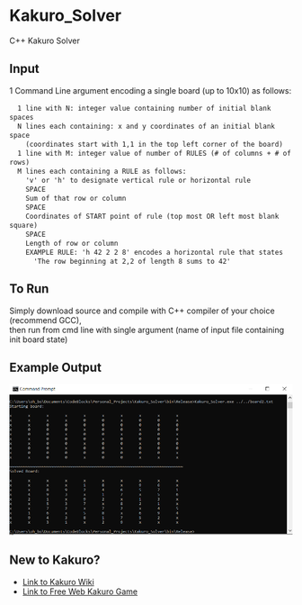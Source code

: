 # Kakuro_Solver
C++ Kakuro Solver

## Input
1 Command Line argument encoding a single board (up to 10x10) as follows: 
``` 
  1 line with N: integer value containing number of initial blank spaces  
  N lines each containing: x and y coordinates of an initial blank space  
    (coordinates start with 1,1 in the top left corner of the board)  
  1 line with M: integer value of number of RULES (# of columns + # of rows)  
  M lines each containing a RULE as follows:  
    'v' or 'h' to designate vertical rule or horizontal rule    
    SPACE  
    Sum of that row or column  
    SPACE   
    Coordinates of START point of rule (top most OR left most blank square)   
    SPACE   
    Length of row or column   
    EXAMPLE RULE: 'h 42 2 2 8' encodes a horizontal rule that states   
      'The row beginning at 2,2 of length 8 sums to 42'   
```
## To Run
Simply download source and compile with C++ compiler of your choice (recommend GCC),  
then run from cmd line with single argument (name of input file containing init board state)

## Example Output
![Output](https://github.com/One2Remember/Kakuro_Solver/blob/master/Example_Output.PNG)

## New to Kakuro?
* [Link to Kakuro Wiki](https://en.wikipedia.org/wiki/Kakuro)
* [Link to Free Web Kakuro Game](https://www.kakuroconquest.com/)
